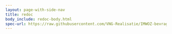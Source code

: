 ```yaml
---
layout: page-with-side-nav
title: redoc
body_include: redoc-body.html
spec-url: https://raw.githubusercontent.com/VNG-Realisatie/IMWOZ-bevragingen/main/specificatie/WDO/openapi.yaml
---
```

<redoc spec-url='{{ page.spec-url}}'></redoc>
